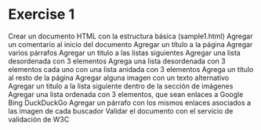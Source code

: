 # Exercise 1

Crear un documento HTML con la estructura básica (sample1.html)
Agregar un comentario al inicio del documento
Agregar un título a la página
Agregar varios párrafos
Agregar un titulo a las listas siguientes
Agregar una lista desordenada con 3 elementos
Agrega una lista desordenada con 3 elementos cada uno con una lista anidada con 3 elementos
Agrega un título al resto de la página
Agregar alguna imagen con un texto alternativo
Agregar un titulo a la lista siguiente dentro de la sección de imágenes
Agregar una lista ordenada con 3 elementos, que sean enlaces a
Google
Bing
DuckDuckGo
Agregar un párrafo con los mismos enlaces asociados a las imagen de cada buscador
Validar el documento con el servicio de validación de W3C
